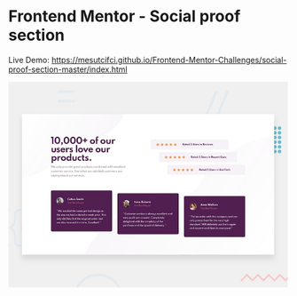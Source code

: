 # Frontend Mentor - Social proof section


Live Demo: https://mesutcifci.github.io/Frontend-Mentor-Challenges/social-proof-section-master/index.html

![Design preview for the Social proof section coding challenge](./design/desktop-preview.jpg)
